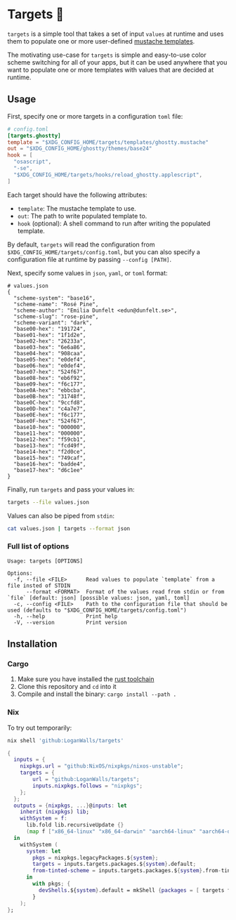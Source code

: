# Targets 🎯

`targets` is a simple tool that takes a set of input `values` at runtime and uses them to
populate one or more user-defined [mustache templates](https://mustache.github.io/mustache.5.html).

The motivating use-case for `targets` is simple and easy-to-use color scheme switching for all of your apps,
but it can be used anywhere that you want to populate one or more templates with
values that are decided at runtime.


## Usage

First, specify one or more targets in a configuration `toml` file:

```toml
# config.toml
[targets.ghostty]
template = "$XDG_CONFIG_HOME/targets/templates/ghostty.mustache"
out = "$XDG_CONFIG_HOME/ghostty/themes/base24"
hook = [
  "osascript",
  "-se",
  "$XDG_CONFIG_HOME/targets/hooks/reload_ghostty.applescript",
]
```

Each target should have the following attributes: 
- `template`: The mustache template to use.
- `out`: The path to write populated template to.
- `hook` (optional): A shell command to run after writing the populated template.

By default, `targets` will read the configuration from `$XDG_CONFIG_HOME/targets/config.toml`,
but you can also specify a configuration file at runtime by passing `--config [PATH]`.

Next, specify some values in `json`, `yaml`, or `toml` format:
```jsonc
# values.json
{
  "scheme-system": "base16",
  "scheme-name": "Rosé Pine",
  "scheme-author": "Emilia Dunfelt <edun@dunfelt.se>",
  "scheme-slug": "rose-pine",
  "scheme-variant": "dark",
  "base00-hex": "191724",
  "base01-hex": "1f1d2e",
  "base02-hex": "26233a",
  "base03-hex": "6e6a86",
  "base04-hex": "908caa",
  "base05-hex": "e0def4",
  "base06-hex": "e0def4",
  "base07-hex": "524f67",
  "base08-hex": "eb6f92",
  "base09-hex": "f6c177",
  "base0A-hex": "ebbcba",
  "base0B-hex": "31748f",
  "base0C-hex": "9ccfd8",
  "base0D-hex": "c4a7e7",
  "base0E-hex": "f6c177",
  "base0F-hex": "524f67",
  "base10-hex": "000000",
  "base11-hex": "000000",
  "base12-hex": "f59cb1",
  "base13-hex": "fcd49f",
  "base14-hex": "f2d0ce",
  "base15-hex": "749caf",
  "base16-hex": "badde4",
  "base17-hex": "d6c1ee"
}
```

Finally, run `targets` and pass your values in:
```sh
targets --file values.json
```

Values can also be piped from `stdin`:
```sh
cat values.json | targets --format json
```

### Full list of options
```
Usage: targets [OPTIONS]

Options:
  -f, --file <FILE>      Read values to populate `template` from a file insted of STDIN
      --format <FORMAT>  Format of the values read from stdin or from `file` [default: json] [possible values: json, yaml, toml]
  -c, --config <FILE>    Path to the configuration file that should be used (defaults to "$XDG_CONFIG_HOME/targets/config.toml")
  -h, --help             Print help
  -V, --version          Print version
```


## Installation

### Cargo
1. Make sure you have installed the [rust toolchain](https://www.rust-lang.org/tools/install)
2. Clone this repository and `cd` into it
3. Compile and install the binary: `cargo install --path .`


### Nix
To try out temporarily:
```sh
nix shell 'github:LoganWalls/targets'
```

```nix
{
  inputs = {
    nixpkgs.url = "github:NixOS/nixpkgs/nixos-unstable";
    targets = {
        url = "github:LoganWalls/targets";
        inputs.nixpkgs.follows = "nixpkgs";
    };
  };
  outputs = {nixpkgs, ...}@inputs: let
    inherit (nixpkgs) lib;
    withSystem = f:
      lib.fold lib.recursiveUpdate {}
      (map f ["x86_64-linux" "x86_64-darwin" "aarch64-linux" "aarch64-darwin"]);
  in
    withSystem (
      system: let
        pkgs = nixpkgs.legacyPackages.${system};
        targets = inputs.targets.packages.${system}.default;
        from-tinted-scheme = inputs.targets.packages.${system}.from-tinted-scheme;
      in
        with pkgs; {
          devShells.${system}.default = mkShell {packages = [ targets from-tinted-scheme ];};
        }
    );
};
```
